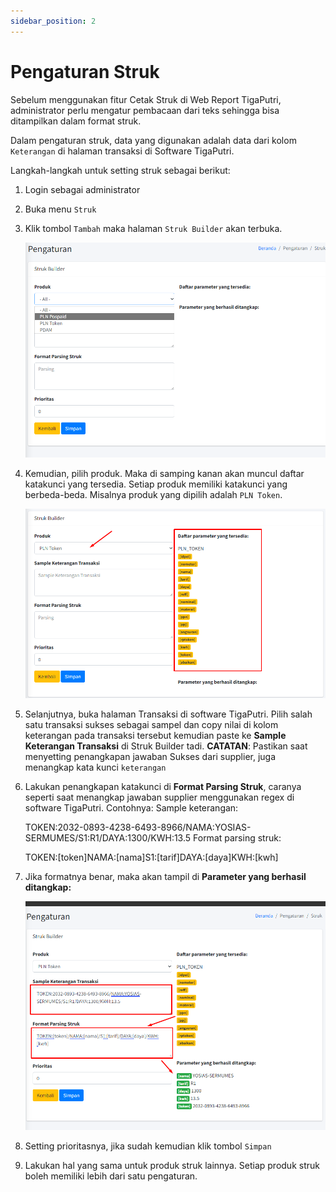 ```yaml
---
sidebar_position: 2
---
```


# Pengaturan Struk

Sebelum menggunakan fitur Cetak Struk di Web Report TigaPutri, administrator perlu mengatur pembacaan dari teks sehingga bisa ditampilkan dalam format struk.

Dalam pengaturan struk, data yang digunakan adalah data dari kolom `Keterangan` di halaman transaksi di Software TigaPutri.

Langkah-langkah untuk setting struk sebagai berikut:

1. Login sebagai administrator

2. Buka menu `Struk`

3. Klik tombol `Tambah` maka halaman `Struk Builder` akan terbuka.

   ![Halaman struk builder](/img/ug/struk-builder-1.png)

4. Kemudian, pilih produk. Maka di samping kanan akan muncul daftar katakunci yang tersedia. Setiap produk memiliki katakunci yang berbeda-beda. Misalnya produk yang dipilih adalah `PLN Token`.

   ![Pilih produk struk](/img/ug/struk-builder-2.png)

5. Selanjutnya, buka halaman Transaksi di software TigaPutri. Pilih salah satu transaksi sukses sebagai sampel dan copy nilai di kolom keterangan pada transaksi tersebut kemudian paste ke **Sample Keterangan Transaksi** di Struk Builder tadi. **CATATAN**: Pastikan saat menyetting penangkapan jawaban Sukses dari supplier, juga menangkap kata kunci `keterangan`

6. Lakukan penangkapan katakunci di **Format Parsing Struk**, caranya seperti saat menangkap jawaban supplier menggunakan regex di software TigaPutri. Contohnya:
Sample keterangan:

    TOKEN:2032-0893-4238-6493-8966/NAMA:YOSIAS-SERMUMES/S1:R1/DAYA:1300/KWH:13.5
Format parsing struk:

    TOKEN:[token]NAMA:[nama]S1:[tarif]DAYA:[daya]KWH:[kwh]

7. Jika formatnya benar, maka akan tampil di **Parameter yang berhasil ditangkap:**

   ![Contoh hasil pembacaan](/img/ug/struk-builder-3.png)

8. Setting prioritasnya, jika sudah kemudian klik tombol `Simpan`

9. Lakukan hal yang sama untuk produk struk lainnya. Setiap produk struk boleh memiliki lebih dari satu pengaturan.
